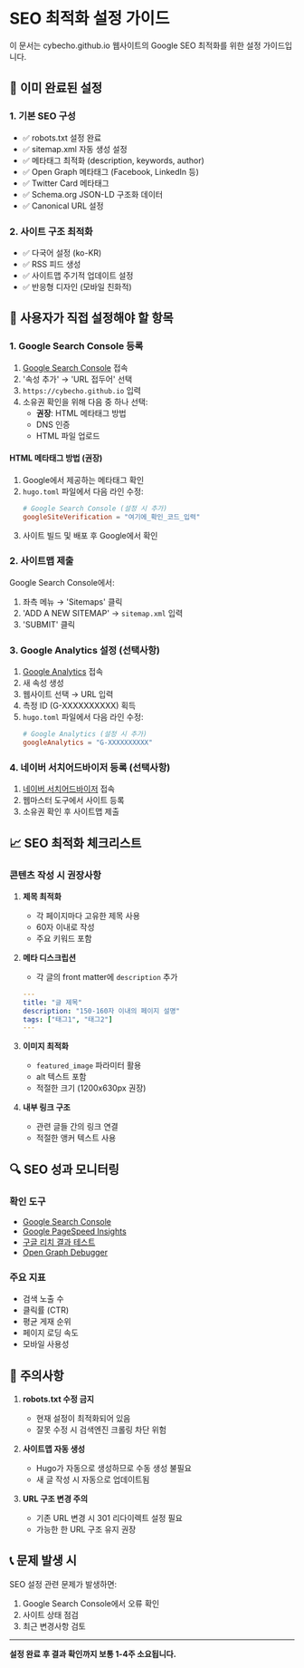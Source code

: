 # SEO 최적화 설정 가이드

이 문서는 cybecho.github.io 웹사이트의 Google SEO 최적화를 위한 설정 가이드입니다.

## 🎯 이미 완료된 설정

### 1. 기본 SEO 구성
- ✅ robots.txt 설정 완료
- ✅ sitemap.xml 자동 생성 설정
- ✅ 메타태그 최적화 (description, keywords, author)
- ✅ Open Graph 메타태그 (Facebook, LinkedIn 등)
- ✅ Twitter Card 메타태그
- ✅ Schema.org JSON-LD 구조화 데이터
- ✅ Canonical URL 설정

### 2. 사이트 구조 최적화
- ✅ 다국어 설정 (ko-KR)
- ✅ RSS 피드 생성
- ✅ 사이트맵 주기적 업데이트 설정
- ✅ 반응형 디자인 (모바일 친화적)

## 🚀 사용자가 직접 설정해야 할 항목

### 1. Google Search Console 등록

1. [Google Search Console](https://search.google.com/search-console) 접속
2. '속성 추가' → 'URL 접두어' 선택
3. `https://cybecho.github.io` 입력
4. 소유권 확인을 위해 다음 중 하나 선택:
   - **권장**: HTML 메타태그 방법
   - DNS 인증
   - HTML 파일 업로드

#### HTML 메타태그 방법 (권장)
1. Google에서 제공하는 메타태그 확인
2. `hugo.toml` 파일에서 다음 라인 수정:
   ```toml
   # Google Search Console (설정 시 추가)  
   googleSiteVerification = "여기에_확인_코드_입력"
   ```
3. 사이트 빌드 및 배포 후 Google에서 확인

### 2. 사이트맵 제출

Google Search Console에서:
1. 좌측 메뉴 → 'Sitemaps' 클릭
2. 'ADD A NEW SITEMAP' → `sitemap.xml` 입력
3. 'SUBMIT' 클릭

### 3. Google Analytics 설정 (선택사항)

1. [Google Analytics](https://analytics.google.com) 접속
2. 새 속성 생성
3. 웹사이트 선택 → URL 입력
4. 측정 ID (G-XXXXXXXXXX) 획득
5. `hugo.toml` 파일에서 다음 라인 수정:
   ```toml
   # Google Analytics (설정 시 추가)
   googleAnalytics = "G-XXXXXXXXXX"
   ```

### 4. 네이버 서치어드바이저 등록 (선택사항)

1. [네이버 서치어드바이저](https://searchadvisor.naver.com) 접속
2. 웹마스터 도구에서 사이트 등록
3. 소유권 확인 후 사이트맵 제출

## 📈 SEO 최적화 체크리스트

### 콘텐츠 작성 시 권장사항

1. **제목 최적화**
   - 각 페이지마다 고유한 제목 사용
   - 60자 이내로 작성
   - 주요 키워드 포함

2. **메타 디스크립션**
   - 각 글의 front matter에 `description` 추가
   ```yaml
   ---
   title: "글 제목"
   description: "150-160자 이내의 페이지 설명"
   tags: ["태그1", "태그2"]
   ---
   ```

3. **이미지 최적화**
   - `featured_image` 파라미터 활용
   - alt 텍스트 포함
   - 적절한 크기 (1200x630px 권장)

4. **내부 링크 구조**
   - 관련 글들 간의 링크 연결
   - 적절한 앵커 텍스트 사용

## 🔍 SEO 성과 모니터링

### 확인 도구
- [Google Search Console](https://search.google.com/search-console)
- [Google PageSpeed Insights](https://pagespeed.web.dev/)
- [구글 리치 결과 테스트](https://search.google.com/test/rich-results)
- [Open Graph Debugger](https://developers.facebook.com/tools/debug/)

### 주요 지표
- 검색 노출 수
- 클릭률 (CTR)
- 평균 게재 순위
- 페이지 로딩 속도
- 모바일 사용성

## 🚨 주의사항

1. **robots.txt 수정 금지**
   - 현재 설정이 최적화되어 있음
   - 잘못 수정 시 검색엔진 크롤링 차단 위험

2. **사이트맵 자동 생성**
   - Hugo가 자동으로 생성하므로 수동 생성 불필요
   - 새 글 작성 시 자동으로 업데이트됨

3. **URL 구조 변경 주의**
   - 기존 URL 변경 시 301 리다이렉트 설정 필요
   - 가능한 한 URL 구조 유지 권장

## 📞 문제 발생 시

SEO 설정 관련 문제가 발생하면:
1. Google Search Console에서 오류 확인
2. 사이트 상태 점검
3. 최근 변경사항 검토

---

**설정 완료 후 결과 확인까지 보통 1-4주 소요됩니다.**